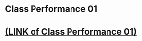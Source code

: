 # Class Performance 01

# [(LINK of Class Performance 01)](https://github.com/TashinParvez/Database-Management-Systems-UIU/tree/main/DBMS%20LAB%20-%20Class%20Performance/Sec%20E%20-%20Class%20Performance%201)
